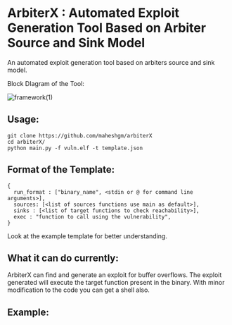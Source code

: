 # ArbiterX : Automated Exploit Generation Tool Based on Arbiter Source and Sink Model
An automated exploit generation tool based on arbiters source and sink model.

Block DIagram of the Tool:

![framework(1)](https://user-images.githubusercontent.com/30689856/236703541-6d043c1b-ab3b-4932-9cfe-6687bca45b70.png)

## Usage:
``` 
git clone https://github.com/maheshgm/arbiterX 
cd arbiterX/
python main.py -f vuln.elf -t template.json

```
## Format of the Template:

```
{
  run_format : ["binary_name", <stdin or @ for command line arguments>],
  sources: [<list of sources functions use main as default>],
  sinks : [<list of target functions to check reachability>],
  exec : "function to call using the vulnerability",
}
```
Look at the example template for better understanding.

## What it can do currently:
ArbiterX can find and generate an exploit for buffer overflows. The exploit generated will execute the target function present in the binary. With minor modification to the code you can get a shell also.

## Example:
